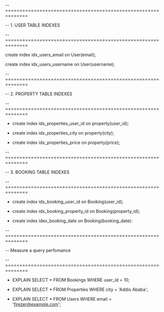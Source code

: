 -- ==============================================================

-- 1. USER TABLE INDEXES

-- ==============================================================

create index idx_users_email on User(email);

create index idx_users_username on User(username);

-- ==============================================================

-- 2. PROPERTY TABLE INDEXES

-- ==============================================================

- create index idx_properties_user_id on property(user_id);

- create index idx_properties_city on property(city);

- create index idx_properties_price on property(price);


-- ==============================================================

-- 3. BOOKING TABLE INDEXES

-- ==============================================================

- create index idx_booking_user_id on Booking(user_id);

- create index idx_booking_property_id on Booking(property_id);

- create index idex_booking_date on Booking(booking_date):

-- ==============================================================

-- Measure a query perfomance

-- ==============================================================

- EXPLAIN SELECT * FROM Bookings WHERE user_id = 10;

- EXPLAIN SELECT * FROM Properties WHERE city = 'Addis Ababa';

- EXPLAIN SELECT * FROM Users WHERE email = 'firezer@example.com';






